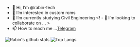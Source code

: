- 👋 Hi, I’m @rabin-tech
- 👀 I’m interested in custom roms
- 🌱 I’m currently studying Civil Engineering
<! - 💞️ I’m looking to collaborate on ... >
- 📫 How to reach me ...[Telegram](http://t.me/professor36)

![Rabin's github stats](https://github-readme-stats.vercel.app/api?username=rabin-tech&show_icons=true&count_private=true&line_height=40)
![Top Langs](https://github-readme-stats.vercel.app/api/top-langs/?username=rabin-tech&hide=html)

<!---
rabin-tech/rabin-tech is a ✨ special ✨ repository because its `README.md` (this file) appears on your GitHub profile.
You can click the Preview link to take a look at your changes.
--->
